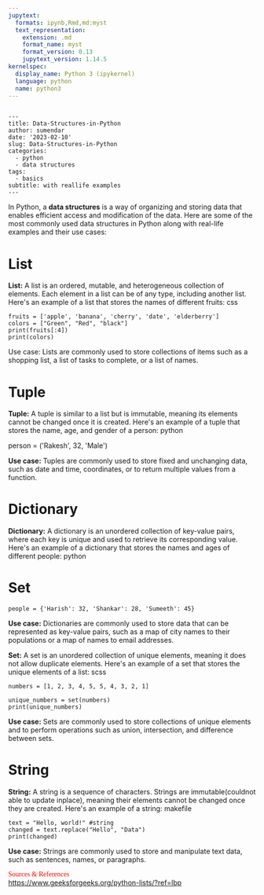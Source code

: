 ```yaml
---
jupytext:
  formats: ipynb,Rmd,md:myst
  text_representation:
    extension: .md
    format_name: myst
    format_version: 0.13
    jupytext_version: 1.14.5
kernelspec:
  display_name: Python 3 (ipykernel)
  language: python
  name: python3
---
```


```{raw-cell}

---
title: Data-Structures-in-Python
author: sumendar
date: '2023-02-10'
slug: Data-Structures-in-Python
categories:
  - python
  - data structures
tags:
  - basics
subtitle: with reallife examples
---
```

In Python, a **data structures** is a way of organizing and storing data that enables efficient access and modification of the data. Here are some of the most commonly used data structures in Python along with real-life examples and their use cases:

# List

**List:** 
A list is an ordered, mutable, and heterogeneous collection of elements. Each element in a list can be of any type, including another list. Here's an example of a list that stores the names of different fruits:
css

```{code-cell} ipython3
fruits = ['apple', 'banana', 'cherry', 'date', 'elderberry']
colors = ["Green", "Red", "black"]
print(fruits[:4])
print(colors)
```

Use case: Lists are commonly used to store collections of items such as a shopping list, a list of tasks to complete, or a list of names.

# Tuple

**Tuple:** A tuple is similar to a list but is immutable, meaning its elements cannot be changed once it is created. Here's an example of a tuple that stores the name, age, and gender of a person:
python

person = ('Rakesh', 32, 'Male')

**Use case:** Tuples are commonly used to store fixed and unchanging data, such as date and time, coordinates, or to return multiple values from a function.

# Dictionary

**Dictionary:** A dictionary is an unordered collection of key-value pairs, where each key is unique and used to retrieve its corresponding value. Here's an example of a dictionary that stores the names and ages of different people:
python

# Set

```{code-cell} ipython3
people = {'Harish': 32, 'Shankar': 28, 'Sumeeth': 45}
```

**Use case:** Dictionaries are commonly used to store data that can be represented as key-value pairs, such as a map of city names to their populations or a map of names to email addresses.

**Set:** A set is an unordered collection of unique elements, meaning it does not allow duplicate elements. Here's an example of a set that stores the unique elements of a list:
scss

```{code-cell} ipython3
numbers = [1, 2, 3, 4, 5, 5, 4, 3, 2, 1]
```

```{code-cell} ipython3
unique_numbers = set(numbers)
print(unique_numbers)
```

**Use case:** Sets are commonly used to store collections of unique elements and to perform operations such as union, intersection, and difference between sets.

# String

**String:** A string is a sequence of characters. Strings are immutable(couldnot able to update inplace), meaning their elements cannot be changed once they are created. Here's an example of a string:
makefile

```{code-cell} ipython3
text = "Hello, world!" #string
changed = text.replace("Hello", "Data")
print(changed)
```

**Use case:** Strings are commonly used to store and manipulate text data, such as sentences, names, or paragraphs.

<span style="color:red; font-family:Comic Sans MS">Sources & References</span>  
<a href="https://www.geeksforgeeks.org/python-lists/?ref=lbp" target="_blank">https://www.geeksforgeeks.org/python-lists/?ref=lbp</a>
